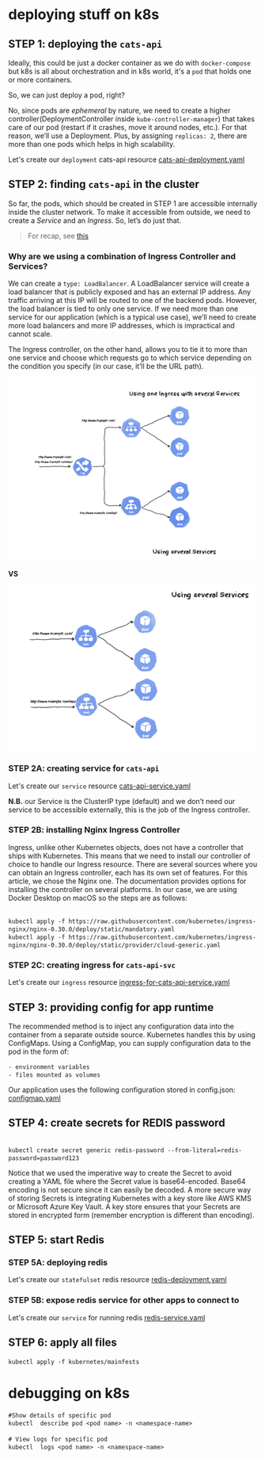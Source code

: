 # deploying stuff on k8s

## STEP 1: deploying the `cats-api`

Ideally, this could be just a docker container as we do with `docker-compose` but k8s is all about orchestration and in k8s world, it's a `pod` that holds one or more containers.

So, we can just deploy a pod, right?

No, since pods are _ephemeral_ by nature, we need to create a higher controller(DeploymentController inside `kube-controller-manager`) that takes care of our pod (restart if it crashes, move it around nodes, etc.). For that reason, we’ll use a Deployment. Plus, by assigning `replicas: 2`, there are more than one pods which helps in high scalability.

Let's create our `deployment` cats-api resource [cats-api-deployment.yaml](mainfests/cats-api-deployment.yaml)

## STEP 2: finding `cats-api` in the cluster

So far, the pods, which should be created in STEP 1 are accessible internally inside the cluster network.
To make it accessible from outside, we need to create a _Service_ and an _Ingress_. So, let’s do just that.

> For recap, see [this](https://gist.github.com/boseabhishek/e509ee06b8f92f529be8524e078e33d0#concepts)

### Why are we using a combination of Ingress Controller and Services?

We can create a `type: LoadBalancer`. A LoadBalancer service will create a load balancer that is publicly exposed and has an external IP address. Any traffic arriving at this IP will be routed to one of the backend pods. However, the load balancer is tied to only one service. If we need more than one service for our application (which is a typical use case), we’ll need to create more load balancers and more IP addresses, which is impractical and cannot scale.

The Ingress controller, on the other hand, allows you to tie it to more than one service and choose which requests go to which service depending on the condition you specify (in our case, it’ll be the URL path).

![ingress-to-services](ingress-to-services.png "Ingress to Services mapped")

**VS**

![service-to-services](service-to-services.png "Service to Services mapped")

### STEP 2A: creating service for `cats-api`

Let's create our `service` resource [cats-api-service.yaml](mainfests/cats-api-service.yaml)

**N.B.** our Service is the ClusterIP type (default) and we don’t need our service to be accessible externally, this is the job of the Ingress controller.

### STEP 2B: installing Nginx Ingress Controller

Ingress, unlike other Kubernetes objects, does not have a controller that ships with Kubernetes. This means that we need to install our controller of choice to handle our Ingress resource. There are several sources where you can obtain an Ingress controller, each has its own set of features. For this article, we chose the Nginx one. The documentation provides options for installing the controller on several platforms. In our case, we are using Docker Desktop on macOS so the steps are as follows:

```shell

kubectl apply -f https://raw.githubusercontent.com/kubernetes/ingress-nginx/nginx-0.30.0/deploy/static/mandatory.yaml
kubectl apply -f https://raw.githubusercontent.com/kubernetes/ingress-nginx/nginx-0.30.0/deploy/static/provider/cloud-generic.yaml

```

### STEP 2C: creating ingress for `cats-api-svc`

Let's create our `ingress` resource [ingress-for-cats-api-service.yaml](mainfests/ingress-for-cats-api-service.yaml)

## STEP 3: providing config for app runtime

The recommended method is to inject any configuration data into the container from a separate outside source. Kubernetes handles this by using ConfigMaps. Using a ConfigMap, you can supply configuration data to the pod in the form of:

    - environment variables
    - files mounted as volumes

Our application uses the following configuration stored in config.json: [configmap.yaml](mainfests/configmap.yaml)

## STEP 4: create secrets for REDIS password

```shell

kubectl create secret generic redis-password --from-literal=redis-password=password123

```
Notice that we used the imperative way to create the Secret to avoid creating a YAML file where the Secret value is base64-encoded. Base64 encoding is not secure since it can easily be decoded. A more secure way of storing Secrets is integrating Kubernetes with a key store like AWS KMS or Microsoft Azure Key Vault. A key store ensures that your Secrets are stored in encrypted form (remember encryption is different than encoding).

## STEP 5: start Redis

### STEP 5A: deploying redis

Let's create our `statefulset` redis resource [redis-deployment.yaml](mainfests/redis-deployment.yaml)

### STEP 5B: expose redis service for other apps to connect to

Let's create our `service` for running redis [redis-service.yaml](mainfests/redis-service.yaml)

## STEP 6: apply all files

```shell
kubectl apply -f kubernetes/mainfests
```

# debugging on k8s

```shell
#Show details of specific pod
kubectl  describe pod <pod name> -n <namespace-name>

# View logs for specific pod
kubectl  logs <pod name> -n <namespace-name>
```